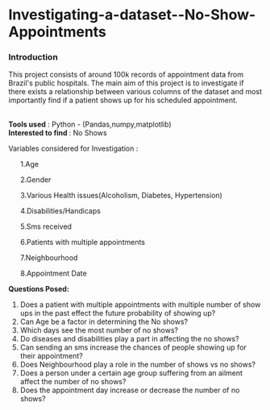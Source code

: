 # Investigating-a-dataset--No-Show-Appointments

<h3>Introduction</h3>
This project consists of around 100k records of appointment data from Brazil's public hospitals. The main aim of this project is to investigate if there exists a relationship between various columns of the dataset and most importantly find if a patient shows up for his scheduled appointment. 

<b><br>Tools used</b> : Python - (Pandas,numpy,matplotlib)
<br><b>Interested to find </b>: No Shows

Variables considered for Investigation : 
<ul>1.Age </ul>
<ul>2.Gender </ul>
<ul>3.Various Health issues(Alcoholism, Diabetes, Hypertension) </ul>
<ul>4.Disabilities/Handicaps </ul>
<ul>5.Sms received </ul>
<ul>6.Patients with multiple appointments </ul>
<ul>7.Neighbourhood </ul>
<ul>8.Appointment Date </ul>

<b>Questions Posed: </b>
1. Does a patient with multiple appointments with multiple number of show ups in the past effect the future probability of showing up? 
2. Can Age be a factor in determining the No shows? 
3. Which days see the most number of no shows? 
4. Do diseases and disabilities play a part in affecting the no shows? 
5. Can sending an sms increase the chances of people showing up for their appointment? 
6. Does Neighbourhood play a role in the number of shows vs no shows? 
7. Does a person under a certain age group suffering from an ailment affect the number of no shows?
8. Does the appointment day increase or decrease the number of no shows? 
